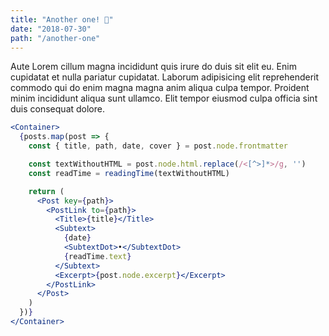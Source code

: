 ```yaml
---
title: "Another one! 🚀"
date: "2018-07-30"
path: "/another-one"
---
```


Aute Lorem cillum magna incididunt quis irure do duis sit elit eu. Enim cupidatat et nulla pariatur cupidatat. Laborum adipisicing elit reprehenderit commodo qui do enim magna magna anim aliqua culpa tempor. Proident minim incididunt aliqua sunt ullamco. Elit tempor eiusmod culpa officia sint duis consequat dolore.

```jsx
<Container>
  {posts.map(post => {
    const { title, path, date, cover } = post.node.frontmatter

    const textWithoutHTML = post.node.html.replace(/<[^>]*>/g, '')
    const readTime = readingTime(textWithoutHTML)

    return (
      <Post key={path}>
        <PostLink to={path}>
          <Title>{title}</Title>
          <Subtext>
            {date}
            <SubtextDot>•</SubtextDot>
            {readTime.text}
          </Subtext>
          <Excerpt>{post.node.excerpt}</Excerpt>
        </PostLink>
      </Post>
    )
  })}
</Container>
```